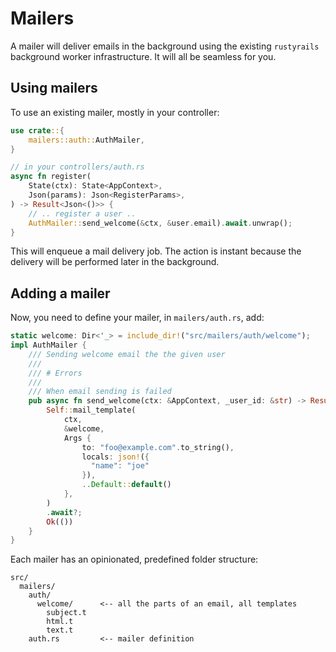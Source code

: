 # Mailers

A mailer will deliver emails in the background using the existing `rustyrails` background worker infrastructure. It will all be seamless for you.


## Using mailers

To use an existing mailer, mostly in your controller:

```rust
use crate::{
    mailers::auth::AuthMailer,
}

// in your controllers/auth.rs
async fn register(
    State(ctx): State<AppContext>,
    Json(params): Json<RegisterParams>,
) -> Result<Json<()>> {
    // .. register a user ..
    AuthMailer::send_welcome(&ctx, &user.email).await.unwrap();
}
```

This will enqueue a mail delivery job. The action is instant because the delivery will be performed later in the background.

## Adding a mailer

Now, you need to define your mailer, in `mailers/auth.rs`, add:

```rust
static welcome: Dir<'_> = include_dir!("src/mailers/auth/welcome");
impl AuthMailer {
    /// Sending welcome email the the given user
    ///
    /// # Errors
    ///
    /// When email sending is failed
    pub async fn send_welcome(ctx: &AppContext, _user_id: &str) -> Result<()> {
        Self::mail_template(
            ctx,
            &welcome,
            Args {
                to: "foo@example.com".to_string(),
                locals: json!({
                  "name": "joe"
                }),
                ..Default::default()
            },
        )
        .await?;
        Ok(())
    }
}
```

Each mailer has an opinionated, predefined folder structure:

```
src/
  mailers/
    auth/
      welcome/      <-- all the parts of an email, all templates
        subject.t
        html.t
        text.t
    auth.rs         <-- mailer definition
```


